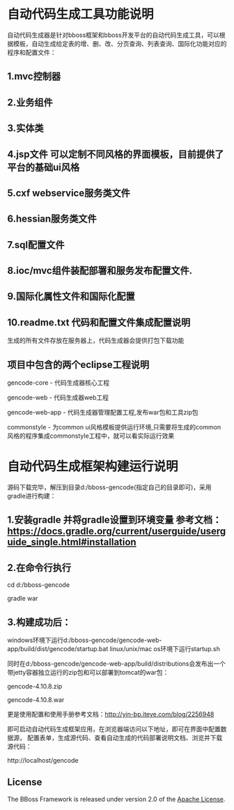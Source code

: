 # 自动代码生成工具功能说明

自动代码生成器是针对bboss框架和bboss开发平台的自动代码生成工具，可以根据模板，自动生成给定表的增、删、改、分页查询、列表查询、国际化功能对应的程序和配置文件：

## 1.mvc控制器
## 2.业务组件
## 3.实体类
## 4.jsp文件 可以定制不同风格的界面模板，目前提供了平台的基础ui风格
## 5.cxf webservice服务类文件
## 6.hessian服务类文件
## 7.sql配置文件
## 8.ioc/mvc组件装配部署和服务发布配置文件.
## 9.国际化属性文件和国际化配置
## 10.readme.txt 代码和配置文件集成配置说明

生成的所有文件存放在服务器上，代码生成器会提供打包下载功能

## 项目中包含的两个eclipse工程说明
gencode-core - 代码生成器核心工程

gencode-web - 代码生成器web工程

gencode-web-app - 代码生成器管理配置工程,发布war包和工具zip包

commonstyle - 为common ui风格模板提供运行环境,只需要将生成的common风格的程序集成commonstyle工程中，就可以看实际运行效果


# 自动代码生成框架构建运行说明
源码下载完毕，解压到目录d:/bboss-gencode(指定自己的目录即可)，采用gradle进行构建：
## 1.安装gradle 并将gradle设置到环境变量 参考文档：https://docs.gradle.org/current/userguide/userguide_single.html#installation
## 2.在命令行执行 
cd d:/bboss-gencode 

gradle  war 
## 3.构建成功后： 
windows环境下运行d:/bboss-gencode/gencode-web-app/build/dist/gencode/startup.bat 
linux/unix/mac os环境下运行startup.sh 

同时在d:/bboss-gencode/gencode-web-app/build/distributions会发布出一个带jetty容器独立运行的zip包和可以部署到tomcat的war包： 

gencode-4.10.8.zip 

gencode-4.10.8.war 

更是使用配置和使用手册参考文档：http://yin-bp.iteye.com/blog/2256948

即可启动自动代码生成框架应用，在浏览器端访问以下地址，即可在界面中配置数据源，
配置表单，生成源代码、查看自动生成的代码部署说明文档、浏览并下载源代码：

http://localhost/gencode

## License

The BBoss Framework is released under version 2.0 of the [Apache License][].

[Apache License]: http://www.apache.org/licenses/LICENSE-2.0
